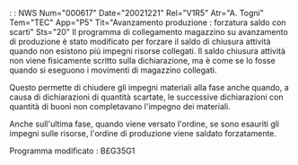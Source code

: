  :  : NWS Num="000617" Date="20021221" Rel="V1R5" Atr="A. Togni" Tem="TEC" App="P5" Tit="Avanzamento produzione :  forzatura saldo con scarti" Sts="20"
Il programma di collegamento magazzino su avanzamento di produzione è stato modificato per forzare il saldo di chiusura attività quando non esistono più impegni risorse collegati.
Il saldo chiusura attività non viene fisicamente scritto sulla dichiarazione, ma è come se lo fosse
quando si eseguono i movimenti di magazzino collegati.

Questo permette di chiudere gli impegni materiali alla fase anche quando, a causa di dichiarazioni
di quantità scartate, le successive dichiarazioni con quantità di buoni non completavano l'impegno dei materiali.

Anche sull'ultima fase, quando viene versato l'ordine, se sono esauriti gli impegni sulle risorse,
l'ordine di produzione viene saldato forzatamente.

Programma modificato :  B£G35G1

